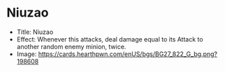 # Niuzao
- Title:  Niuzao
- Effect:  Whenever this attacks, deal damage equal to its Attack to another random enemy minion, twice.
- Image:  https://cards.hearthpwn.com/enUS/bgs/BG27_822_G_bg.png?198608
